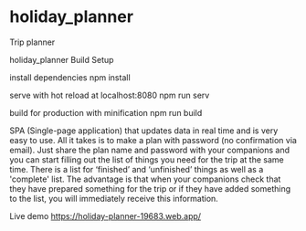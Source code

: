 # holiday_planner
Trip planner


holiday_planner
Build Setup

install dependencies
npm install

serve with hot reload at localhost:8080
npm run serv

build for production with minification
npm run build

SPA (Single-page application) that updates data in real time and is very easy to use. All it takes is to make a plan with password (no confirmation via email). Just share the plan name and password with your companions and you can start filling out the list of things you need for the trip at the same time. There is a list for ‘finished’ and ‘unfinished’ things as well as a 'complete' list. The advantage is that when your companions check that they have prepared something for the trip or if they have added something to the list, you will immediately receive this information.

Live demo https://holiday-planner-19683.web.app/
